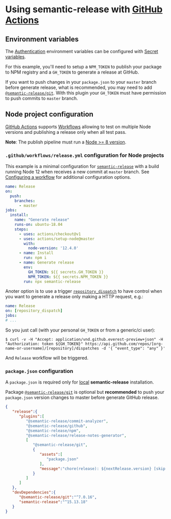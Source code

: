 # Using semantic-release with [GitHub Actions](https://help.github.com/en/categories/automating-your-workflow-with-github-actions)

## Environment variables

The [Authentication](../usage/ci-configuration.md#authentication) environment variables can be configured with [Secret variables](https://help.github.com/en/articles/virtual-environments-for-github-actions#creating-and-using-secrets-encrypted-variables).

For this example, you'll need to setup a `NPM_TOKEN` to publish your package to NPM registry and a `GH_TOKEN` to generate a release at GitHub.

If you want to push changes in your `package.json` to your `master` branch before generate release, what is recommended, you may need to add [`@semantic-release/git`](https://github.com/semantic-release/git). With this plugin your `GH_TOKEN` must have permission to push commits to `master` branch.

## Node project configuration

[GitHub Actions](https://github.com/features/actions) supports [Workflows](https://help.github.com/en/articles/configuring-workflows) allowing to test on multiple Node versions and publishing a release only when all test pass.

**Note**: The publish pipeline must run a [Node >= 8 version](../support/FAQ.md#why-does-semantic-release-require-node-version--83).

### `.github/workflows/release.yml` configuration for Node projects

This example is a minimal configuration for [`semantic-release`](https://github.com/semantic-release/semantic-release) with a build running Node 12 when receives a new commit at `master` branch. See [Configuring a workflow](https://help.github.com/en/articles/configuring-a-workflow) for additional configuration options.

```yaml
name: Release
on:
  push:
    branches:
      - master
jobs:
  install:
    name: "Generate release"
    runs-on: ubuntu-18.04
    steps:
      - uses: actions/checkout@v1
      - uses: actions/setup-node@master
        with:
          node-version: '12.4.0'
      - name: Install
        run: npm i
      - name: Generate release
        env:
          GH_TOKEN: ${{ secrets.GH_TOKEN }}
          NPM_TOKEN: ${{ secrets.NPM_TOKEN }}
        run: npx semantic-release
```

Anoter option is to use a trigger [`repository_dispatch`](https://help.github.com/en/articles/events-that-trigger-workflows#external-events-repository_dispatch) to have control when you want to generate a release only making a HTTP request, e.g.:

```yaml
name: Release
on: [repository_dispatch]
jobs:
# ...
```

So you just call (with your personal `GH_TOKEN` or from a generic/ci user):

```
$ curl -v -H "Accept: application/vnd.github.everest-preview+json" -H "Authorization: token ${GH_TOKEN}" https://api.github.com/repos/[org-name-or-username]/[repository]/dispatches -d '{ "event_type": "any" }'
```

And `Release` workflow will be triggered.

### `package.json` configuration

A `package.json` is required only for [local](../usage/installation.md#local-installation) **semantic-release** installation.

Package [`@semantic-release/git`](https://github.com/semantic-release/git) is optional but **recommended** to push your `package.json` version changes to master before generate GitHub release.

```json
{
   "release":{
      "plugins":[
         "@semantic-release/commit-analyzer",
         "@semantic-release/github",
         "@semantic-release/npm",
         "@semantic-release/release-notes-generator",
         [
            "@semantic-release/git",
            {
               "assets":[
                  "package.json"
               ],
               "message":"chore(release): ${nextRelease.version} [skip ci]\n\n${nextRelease.notes}"
            }
         ]
      ]
   },
   "devDependencies":{
      "@semantic-release/git":"^7.0.16",
      "semantic-release":"^15.13.18"
   }
}
```
